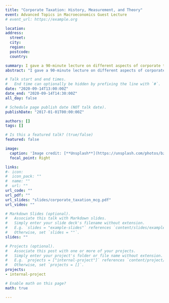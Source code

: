 ```yaml
---
title: "Corporate Taxation: History, Measurement, and Theory"
event: Advanced Topics in Macroeconomics Guest Lecture
# event_url: https://example.org

location: 
address:
  street: 
  city: 
  region: 
  postcode: 
  country: 

summary: I gave a 90-minute lecture on different aspects of corporate taxation to second-year economics PhD students in Professor Ellen McGrattan's Advanced Topics in Macroeconomics course. I covered aspects of US corporate tax history, the difficulties with measurement, and some intermediate economic theory about corporate taxation.
abstract: "I gave a 90-minute lecture on different aspects of corporate taxation to second-year economics PhD students in Professor Ellen McGrattan's Advanced Topics in Macroeconomics course. I covered aspects of US corporate tax history, the difficulties with measurement, and some intermediate economic theory about corporate taxation. In particular, I discussed different motivations for taxing corporate income, the ways in which tax rates and elasticities are measured and how different outcomes can result from those differences, and some theory about the user cost of capital, tax incidence, and RBC models."

# Talk start and end times.
#   End time can optionally be hidden by prefixing the line with `#`.
date: "2020-09-14T13:00:00Z"
date_end: "2020-09-14T14:30:00Z"
all_day: false

# Schedule page publish date (NOT talk date).
publishDate: "2017-01-01T00:00:00Z"

authors: []
tags: []

# Is this a featured talk? (true/false)
featured: false

image:
  caption: 'Image credit: [**Unsplash**](https://unsplash.com/photos/bzdhc5b3Bxs)'
  focal_point: Right

links:
#- icon: 
#  icon_pack: ""
#  name: ""
#  url: ""
url_code: ""
url_pdf: ""
url_slides: "slides/corporate_taxation_mcg.pdf"
url_video: ""

# Markdown Slides (optional).
#   Associate this talk with Markdown slides.
#   Simply enter your slide deck's filename without extension.
#   E.g. `slides = "example-slides"` references `content/slides/example-slides.md`.
#   Otherwise, set `slides = ""`.
slides: ""

# Projects (optional).
#   Associate this post with one or more of your projects.
#   Simply enter your project's folder or file name without extension.
#   E.g. `projects = ["internal-project"]` references `content/project/deep-learning/index.md`.
#   Otherwise, set `projects = []`.
projects:
- internal-project

# Enable math on this page?
math: true

---
```

